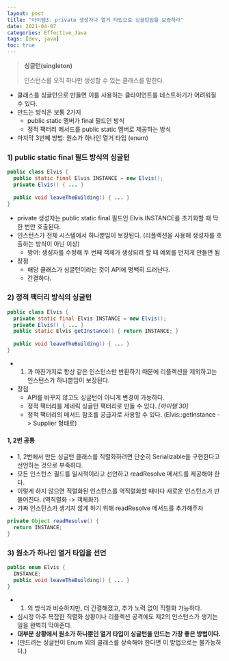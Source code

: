 ```yaml
---
layout: post
title: "아이템3. private 생성자나 열거 타입으로 싱글턴임을 보증하라"
date: 2021-04-07
categories: Effective_Java
tags: [dev, java]
toc: true
---
```



> **싱글턴(singleton)**
>
> 인스턴스를 오직 하나만 생성할 수 있는 클래스를 말한다.



- 클래스를 싱글턴으로 만들면 이를 사용하는 클라이언트를 테스트하기가 어려워질 수 있다.
- 만드는 방식은 보통 2가지
  - public static 멤버가 final 필드인 방식
  - 정적 팩터리 메서드를 public static 멤버로 제공하는 방식
- 마지막 3번째 방법: 원소가 하나인 열거 타입 (enum)





### 1) public static final 필드 방식의 싱글턴

```java
public class Elvis {
  public static final Elvis INSTANCE = new Elvis();
  private Elvis() { ... }
  
  public void leaveTheBuilding() { ... }
}
```

- private 생성자는 public static final 필드인 Elvis.INSTANCE를 초기화할 때 딱 한 번만 호출된다.
- 인스턴스가 전체 시스템에서 하나뿐임이 보장된다. (리플렉션을 사용해 생성자를 호출하는 방식이 아닌 이상)
  - 방어: 생성자를 수정해 두 번째 객체가 생성되려 할 때 예외를 던지게 만들면 됨
- 장점
  - 해당 클래스가 싱글턴이라는 것이 API에 명백히 드러난다.
  - 간결하다.



### 2) 정적 팩터리 방식의 싱글턴

```java
public class Elvis {
  private static final Elvis INSTANCE = new Elvis();
  private Elvis() { ... }
  public static Elvis getInstance() { return INSTANCE; }
  
  public void leaveTheBuilding() { ... }
}
```

- 1) 과 마찬가지로 항상 같은 인스턴스만 반환하기 때문에 리플렉션을 제외하고는 인스턴스가 하나뿐임이 보장된다.
- 장점
  - API를 바꾸지 않고도 싱글턴이 아니게 변경이 가능하다.
  - 정적 팩터리를 제네릭 싱글턴 팩터리로 만들 수 있다. *[아이템 30]*
  - 정적 팩터리의 메서드 참조를 공급자로 사용할 수 있다. (Elvis::getInstance -> Supplier<Elvis> 형태로)



#### 1, 2번 공통

- 1, 2번에서 만든 싱글턴 클래스를 직렬화하려면 단순히 Serializable을 구현한다고 선언하는 것으로 부족하다.
- 모든 인스턴스 필드를 일시적이라고 선언하고 readResolve 메서드를 제공해야 한다.
- 이렇게 하지 않으면 직렬화된 인스턴스를 역직렬화할 때마다 새로운 인스턴스가 만들어진다. (역직렬화 -> 객체화?)
- 가짜 인스턴스가 생기지 않게 하기 위해 readResolve 메서드를 추가해주자

```java
private Object readResolve() {
  return INSTANCE;
}
```


### 3) 원소가 하나인 열거 타입을 선언

```java
public enum Elvis {
  INSTANCE;
  public void leaveTheBuilding() { ... }
}
```

- 1) 의 방식과 비슷하지만, 더 간결해졌고, 추가 노력 없이 직렬화 가능하다.
- 심시정 아주 복잡한 직렬화 상황이나 리플렉션 공격에도 제2의 인스턴스가 생기는 일을 완벽히 막아준다.
- **대부분 상황에서 원소가 하나뿐인 열거 타입이 싱글턴을 만드는 가장 좋은 방법이다.**
- (만드려는 싱글턴이 Enum 외의 클래스를 상속해야 한다면 이 방법으로는 불가능하다.)
